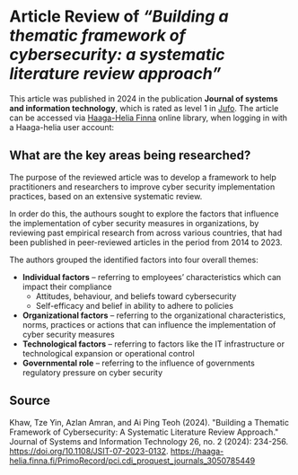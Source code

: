 # Article Review of *“Building a thematic framework of cybersecurity: a systematic literature review approach”*

This article was published in 2024 in the publication **Journal of systems and information technology**, which is rated as level 1 in [Jufo](https://jfp.csc.fi/jufoportal?Jufo_ID=75387). 
The article can be accessed via [Haaga-Helia Finna](https://haaga-helia.finna.fi/PrimoRecord/pci.cdi_proquest_journals_3050785449) online library, when logging in with a Haaga-helia user account: 

## What are the key areas being researched?

The purpose of the reviewed article was to develop a framework to help practitioners and researchers to improve cyber security implementation practices, based on an extensive systematic review.

In order do this, the authours sought to explore the factors that influence the implementation of cyber security measures in organizations, by reviewing past empirical research from across various countries, that had been published in peer-reviewed articles in the period from 2014 to 2023.

The authors grouped the identified factors into four overall themes:
- **Individual factors** – referring to employees’ characteristics which can impact their compliance
    - Attitudes, behaviour, and beliefs toward cybersecurity
    - Self-efficacy and belief in ability to adhere to policies 
- **Organizational factors** – referring to the organizational characteristics, norms, practices or actions that can influence the implementation of cyber security measures
- **Technological factors** – referring to factors like the IT infrastructure or technological expansion or operational control
- **Governmental role** – referring to the influence of governments regulatory pressure on cyber security



## Source
Khaw, Tze Yin, Azlan Amran, and Ai Ping Teoh (2024). "Building a Thematic Framework of Cybersecurity: A Systematic Literature Review Approach." Journal of Systems and Information Technology 26, no. 2 (2024): 234-256. https://doi.org/10.1108/JSIT-07-2023-0132.
https://haaga-helia.finna.fi/PrimoRecord/pci.cdi_proquest_journals_3050785449  
